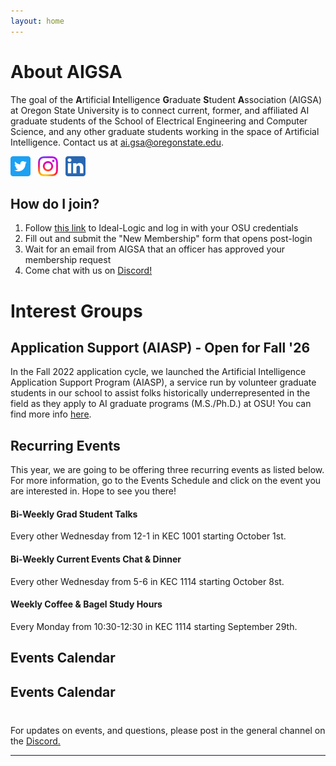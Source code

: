 ```yaml
---
layout: home
---
```


# About AIGSA
The goal of the **A**rtificial **I**ntelligence **G**raduate **S**tudent **A**ssociation (AIGSA) at Oregon State University is to connect current, former, and affiliated AI graduate students of the School of Electrical Engineering and Computer Science, and any other graduate students working in the space of Artificial Intelligence. Contact us at [ai.gsa@oregonstate.edu](mailto:ai.gsa@oregonstate.edu).

[<img src="assets/images/twitter_logo.png" width="32">](https://twitter.com/osu_aigsa)&nbsp;&nbsp;&nbsp;[<img src="assets/images/instagram_logo.png" width="32">](https://www.instagram.com/osu_aigsa/)&nbsp;&nbsp;&nbsp;[<img src="assets/images/linkedin_logo.png" width="32" >](https://www.linkedin.com/company/osu-aigsa)

## How do I join?
1. Follow [this link](https://apps.ideal-logic.com/osusee?key=F3T9-25VWY_5878-CZ4R_f7b06f23) to Ideal-Logic and log in with your OSU credentials
2. Fill out and submit the "New Membership" form that opens post-login
3. Wait for an email from AIGSA that an officer has approved your membership request
4. Come chat with us on [Discord!](https://discord.gg/wGrtzFM8sJ)

# Interest Groups

## Application Support (AIASP) - Open for Fall '26
In the Fall 2022 application cycle, we launched the Artificial Intelligence Application Support Program (AIASP), a service run by volunteer graduate students in our school to assist folks historically underrepresented in the field as they apply to AI graduate programs (M.S./Ph.D.) at OSU! You can find more info [here](https://www.aigsa.club/aiasp).

## Recurring Events

This year, we are going to be offering three recurring events as listed below. For more information, go to the Events Schedule and click on the event you are interested in. Hope to see you there!

#### Bi-Weekly Grad Student Talks 
Every other Wednesday from 12-1 in KEC 1001 starting October 1st. 
#### Bi-Weekly Current Events Chat & Dinner
Every other Wednesday from 5-6 in KEC 1114 starting October 8st. 
#### Weekly Coffee & Bagel Study Hours
Every Monday from 10:30-12:30 in KEC 1114 starting September 29th.

## Events Calendar

## Events Calendar

<!-- FullCalendar CSS and JS -->
<link href="https://cdn.jsdelivr.net/npm/fullcalendar@6.1.9/index.global.min.css" rel="stylesheet" />
<script src="https://cdn.jsdelivr.net/npm/fullcalendar@6.1.9/index.global.min.js"></script>

<!-- Calendar container -->
<div id="calendar"></div>

<!-- Calendar setup -->
<script>
  document.addEventListener('DOMContentLoaded', function() {
    var calendarEl = document.getElementById('calendar');

    var calendar = new FullCalendar.Calendar(calendarEl, {
      initialView: 'dayGridMonth',
      eventDidMount: function(info) {
        // Show location in tooltip when hovering
        if (info.event.extendedProps.location) {
          var tooltip = new Tooltip(info.el, {
            title: info.event.extendedProps.location,
            placement: 'top',
            trigger: 'hover',
            container: 'body'
          });
        }
      },
      events: [
        {
          title: 'Coffee & Bagel Study Hours',
          startTime: '10:30:00',
          endTime: '12:00:00',
          daysOfWeek: [1], // Monday
          startRecur: '2025-09-29',
          location: 'KEC 1114'
        },
        {
          title: 'Grad Student Presentations / Tutorials',
          startTime: '12:00:00',
          endTime: '13:00:00',
          daysOfWeek: [3], // Wednesday
          interval: 2,     // every other week
          startRecur: '2025-10-01',
          location: 'KEC 1001'
        },
        {
          title: 'Current Events & Dinner',
          startTime: '17:00:00',
          endTime: '18:00:00',
          daysOfWeek: [3], // Wednesday
          interval: 2,     // every other week
          startRecur: '2025-10-08',
          location: 'KEC 1114'
        }
      ]
    });

    calendar.render();
  });
</script>

<style>
  #calendar {
    max-width: 900px;
    margin: 40px auto;
  }
</style>






For updates on events, and questions, please post in the general channel on the [Discord.](https://discord.gg/wGrtzFM8sJ)

---
